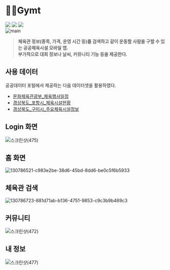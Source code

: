 # 🏃‍♀️Gymt
<img src="https://img.shields.io/badge/React Native-61DAFB?style=flat-square&logo=React&logoColor=white"/> <img src="https://img.shields.io/badge/Expo-000020?style=flat-square&logo=Expo&logoColor=white"/> <img src="https://img.shields.io/badge/Firebase-FFCA28?style=flat-square&logo=Firebase&logoColor=white"/>  
![main](https://user-images.githubusercontent.com/71166763/130784205-51621b28-3640-4217-b091-5ee94857b321.png)
> **체육관 정보(종목, 가격, 운영 시간 등)를 검색하고 같이 운동할 사람을 구할 수 있는 공공체육시설 모바일 앱.**  
> **부가적으로 대회 정보나 날씨, 커뮤니티 기능 등을 제공한다.**    
  
## 사용 데이터
공공데이터 포털에서 제공하는 다음 데이터셋을 활용하였다.
  - <a href="https://www.data.go.kr/data/3070136/fileData.do">문화체육관광부_체육행사일정</a>
  - <a href="https://www.data.go.kr/data/15030307/fileData.do">경상북도_포항시_체육시설현황</a>
  - <a href="https://www.data.go.kr/data/3071412/fileData.do">경상북도_구미시_주요체육시설정보</a>
## Login 화면
  
![스크린샷(475)](https://user-images.githubusercontent.com/71166763/130786230-929a76b8-649f-4b0b-8043-7b1318661993.png)

  
## 홈 화면
  
![130786521-c983e2be-38d6-45bd-8dd6-be0c5f6b5933](https://user-images.githubusercontent.com/71166763/148412132-7ef68ec8-6fa2-46ae-bc83-c6d88acbf3f0.png)
  
  
## 체육관 검색
  
![130786723-881d71ab-b136-4751-9853-c9c3b9b469c3](https://user-images.githubusercontent.com/71166763/148412201-13d25b8c-7147-43d9-8569-6f8204ac109c.png)


  
## 커뮤니티
  
![스크린샷(472)](https://user-images.githubusercontent.com/71166763/130786913-75e63fe1-f701-4ed9-be7e-24036d7ed2b7.png)
 
  
## 내 정보
  
![스크린샷(477)](https://user-images.githubusercontent.com/71166763/130786998-4525e2b8-0b04-4c9d-9f3f-b7f0fc5b12b6.png)
